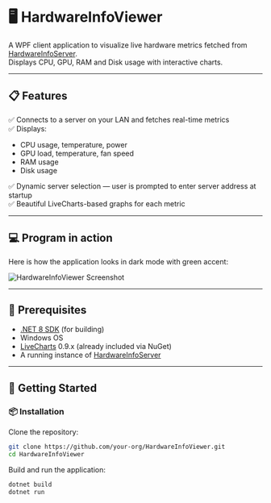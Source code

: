 # 🖥️ HardwareInfoViewer

A WPF client application to visualize live hardware metrics fetched from [HardwareInfoServer](https://github.com/Mateusz-Latka/HardwareInfoServer).  
Displays CPU, GPU, RAM and Disk usage with interactive charts.

---

## 📋 Features

✅ Connects to a server on your LAN and fetches real-time metrics  
✅ Displays:
- CPU usage, temperature, power
- GPU load, temperature, fan speed
- RAM usage
- Disk usage

✅ Dynamic server selection — user is prompted to enter server address at startup  
✅ Beautiful LiveCharts-based graphs for each metric

---

## 💻 Program in action

Here is how the application looks in dark mode with green accent:

![HardwareInfoViewer Screenshot](https://github.com/user-attachments/assets/1520d8f3-9dc6-4fda-bb5a-ba9c5496bb56)

---

## 🧰 Prerequisites

- [.NET 8 SDK](https://dotnet.microsoft.com/en-us/download/dotnet/8.0) (for building)
- Windows OS
- [LiveCharts](https://lvcharts.net/) 0.9.x (already included via NuGet)
- A running instance of [HardwareInfoServer](https://github.com/Mateusz-Latka/HardwareInfoServer)

---

## 🚀 Getting Started

### 📦 Installation

Clone the repository:
```bash
git clone https://github.com/your-org/HardwareInfoViewer.git
cd HardwareInfoViewer
```
Build and run the application:
```bash
dotnet build
dotnet run

